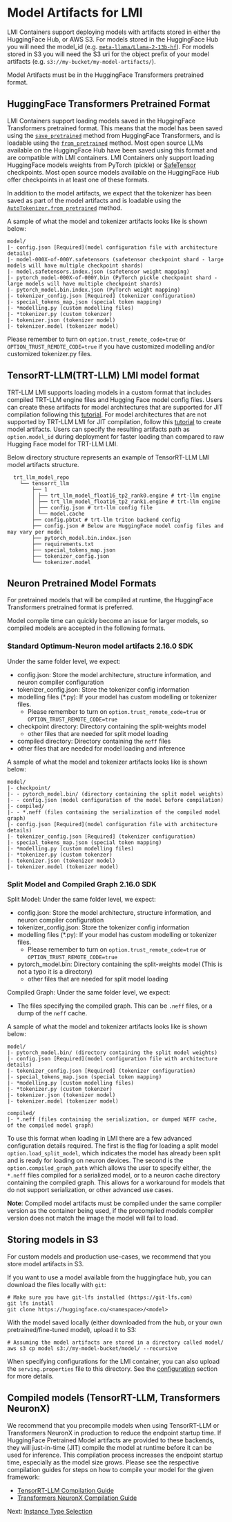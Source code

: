 # Model Artifacts for LMI

LMI Containers support deploying models with artifacts stored in either the HuggingFace Hub, or AWS S3.
For models stored in the HuggingFace Hub you will need the model_id (e.g. [`meta-llama/Llama-2-13b-hf`](https://huggingface.co/meta-llama/Llama-2-13b-hf)).
For models stored in S3 you will need the S3 uri for the object prefix of your model artifacts (e.g. `s3://my-bucket/my-model-artifacts/`).

Model Artifacts must be in the HuggingFace Transformers pretrained format.

## HuggingFace Transformers Pretrained Format

LMI Containers support loading models saved in the HuggingFace Transformers pretrained format.
This means that the model has been saved using the [`save_pretrained`](https://huggingface.co/docs/transformers/main_classes/model#transformers.PreTrainedModel.save_pretrained) method from HuggingFace Transformers, and is loadable using the [`from_pretrained`](https://huggingface.co/docs/transformers/main_classes/model#transformers.PreTrainedModel.save_pretrained) method.
Most open source LLMs available on the HuggingFace Hub have been saved using this format and are compatible with LMI containers.
LMI Containers only support loading HuggingFace models weights from PyTorch (pickle) or [SafeTensor](https://huggingface.co/docs/text-generation-inference/conceptual/safetensors) checkpoints.
Most open source models available on the HuggingFace Hub offer checkpoints in at least one of these formats.

In addition to the model artifacts, we expect that the tokenizer has been saved as part of the model artifacts and is loadable using the [`AutoTokenizer.from_pretrained`](https://huggingface.co/docs/transformers/model_doc/auto#transformers.AutoTokenizer.from_pretrained) method.

A sample of what the model and tokenizer artifacts looks like is shown below:

```
model/
|- config.json [Required](model configuration file with architecture details)
|- model-000X-of-000Y.safetensors (safetensor checkpoint shard - large models will have multiple checkpoint shards)
|- model.safetensors.index.json (safetensor weight mapping)
|- pytorch_model-000X-of-000Y.bin (PyTorch pickle checkpoint shard - large models will have multiple checkpoint shards)
|- pytorch_model.bin.index.json (PyTorch weight mapping)
|- tokenizer_config.json [Required] (tokenizer configuration)
|- special_tokens_map.json (special token mapping)
|- *modelling.py (custom modelling files)
|- *tokenizer.py (custom tokenzer)
|- tokenizer.json (tokenizer model)
|- tokenizer.model (tokenizer model)
```

Please remember to turn on `option.trust_remote_code=true` or `OPTION_TRUST_REMOTE_CODE=true` if you have customized modelling and/or customized tokenizer.py files.

## TensorRT-LLM(TRT-LLM) LMI model format
 TRT-LLM LMI supports loading models in a custom format that includes compiled TRT-LLM engine files and Hugging Face model config files.
 Users can create these artifacts for model architectures that are supported for JIT compilation following this [tutorial](../tutorials/trtllm_aot_tutorial.md). 
 For model architectures that are not supported by TRT-LLM LMI for JIT compilation, follow this [tutorial](../tutorials/trtllm_manual_convert_tutorial.md) to create model artifacts. Users can specify the resulting artifacts path as `option.model_id` during deployment for faster loading than compared to raw Hugging Face model for TRT-LLM LMI.

 Below directory structure represents an example of TensorRT-LLM LMI model artifacts structure.

```
  trt_llm_model_repo
    └── tensorrt_llm
        ├── 1
        │ ├── trt_llm_model_float16_tp2_rank0.engine # trt-llm engine
        │ ├── trt_llm_model_float16_tp2_rank1.engine # trt-llm engine
        │ ├── config.json # trt-llm config file
        │ └── model.cache
        ├── config.pbtxt # trt-llm triton backend config
        ├── config.json # Below are HuggingFace model config files and may vary per model
        ├── pytorch_model.bin.index.json
        ├── requirements.txt
        ├── special_tokens_map.json
        ├── tokenizer_config.json
        └── tokenizer.model
```

## Neuron Pretrained Model Formats

For pretrained models that will be compiled at runtime, the HuggingFace Transformers pretrained format is preferred.

Model compile time can quickly become an issue for larger models, so compiled models are accepted in the following formats.

### Standard Optimum-Neuron model artifacts 2.16.0 SDK
Under the same folder level, we expect:

- config.json: Store the model architecture, structure information, and neuron compiler configuration
- tokenizer_config.json: Store the tokenizer config information
- modelling files (*.py): If your model has custom modelling or tokenizer files.
  - Please remember to turn on `option.trust_remote_code=true` or `OPTION_TRUST_REMOTE_CODE=true`
- checkpoint directory: Directory containing the split-weights model
  - other files that are needed for split model loading
- compiled directory: Directory containing the `neff` files
- other files that are needed for model loading and inference

A sample of what the model and tokenizer artifacts looks like is shown below:

```
model/
|- checkpoint/ 
|- - pytorch_model.bin/ (directory containing the split model weights)
|- - config.json (model configuration of the model before compilation)
|- compiled/
|- - *.neff (files containing the serialization of the compiled model graph)
|- config.json [Required](model configuration file with architecture details)
|- tokenizer_config.json [Required] (tokenizer configuration)
|- special_tokens_map.json (special token mapping)
|- *modelling.py (custom modelling files)
|- *tokenizer.py (custom tokenzer)
|- tokenizer.json (tokenizer model)
|- tokenizer.model (tokenizer model)
```

### Split Model and Compiled Graph 2.16.0 SDK
Split Model: Under the same folder level, we expect:

- config.json: Store the model architecture, structure information, and neuron compiler configuration
- tokenizer_config.json: Store the tokenizer config information
- modelling files (*.py): If your model has custom modelling or tokenizer files.
  - Please remember to turn on `option.trust_remote_code=true` or `OPTION_TRUST_REMOTE_CODE=true`
- pytorch_model.bin: Directory containing the split-weights model (This is not a typo it is a directory)
  - other files that are needed for split model loading

Compiled Graph: Under the same folder level, we expect:
- The files specifying the compiled graph. This can be `.neff` files, or a dump of the `neff` cache.

A sample of what the model and tokenizer artifacts looks like is shown below:

```
model/
|- pytorch_model.bin/ (directory containing the split model weights)
|- config.json [Required](model configuration file with architecture details)
|- tokenizer_config.json [Required] (tokenizer configuration)
|- special_tokens_map.json (special token mapping)
|- *modelling.py (custom modelling files)
|- *tokenizer.py (custom tokenzer)
|- tokenizer.json (tokenizer model)
|- tokenizer.model (tokenizer model)

compiled/
|- *.neff (files containing the serialization, or dumped NEFF cache, of the compiled model graph)
```

To use this format when loading in LMI there are a few advanced configuration details required. The first is the flag
for loading a split model `option.load_split_model`, which indicates the model has already been split and is ready for
loading on neuron devices. The second is the `option.compiled_graph_path` which allows the user to specify either, 
the `*.neff` files compiled for a serialized model, or to a neuron cache directory containing the compiled graph.
This allows for a workaround for models that do not support serialization, or other advanced use cases.

**Note**: Compiled model artifacts must be compiled under the same compiler version as the container being used, if 
the precompiled models compiler version does not match the image the model will fail to load.

## Storing models in S3

For custom models and production use-cases, we recommend that you store model artifacts in S3.

If you want to use a model available from the huggingface hub, you can download the files locally with `git`:

```shell
# Make sure you have git-lfs installed (https://git-lfs.com)
git lfs install
git clone https://huggingface.co/<namespace>/<model>
```

With the model saved locally (either downloaded from the hub, or your own pretrained/fine-tuned model), upload it to S3:

```shell
# Assuming the model artifacts are stored in a directory called model/
aws s3 cp model s3://my-model-bucket/model/ --recursive
```

When specifying configurations for the LMI container, you can also upload the `serving.properties` file to this directory. See the [configuration](configurations.md) section for more details.

## Compiled models (TensorRT-LLM, Transformers NeuronX)

We recommend that you precompile models when using TensorRT-LLM or Transformers NeuronX in production to reduce the endpoint startup time.
If HuggingFace Pretrained Model artifacts are provided to these backends, they will just-in-time (JIT) compile the model at runtime before it can be used for inference.
This compilation process increases the endpoint startup time, especially as the model size grows.
Please see the respective compilation guides for steps on how to compile your model for the given framework:

* [TensorRT-LLM Compilation Guide](../tutorials/trtllm_aot_tutorial.md)
* [Transformers NeuronX Compilation Guide](../tutorials/tnx_aot_tutorial.md)

Next: [Instance Type Selection](instance-type-selection.md)
